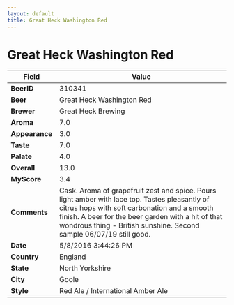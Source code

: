 ```yaml
---
layout: default
title: Great Heck Washington Red
---
```


# Great Heck Washington Red

| Field         | Value     |
|---------------|-----------|
| **BeerID** | 310341 |
| **Beer** | Great Heck Washington Red |
| **Brewer** | Great Heck Brewing |
| **Aroma** | 7.0 |
| **Appearance** | 3.0 |
| **Taste** | 7.0 |
| **Palate** | 4.0 |
| **Overall** | 13.0 |
| **MyScore** | 3.4 |
| **Comments** | Cask. Aroma of grapefruit zest and spice. Pours light amber with lace top. Tastes pleasantly of citrus hops with soft carbonation and a smooth finish. A beer for the beer garden with a hit of that wondrous thing - British sunshine. Second sample 06/07/19 still good. |
| **Date** | 5/8/2016 3:44:26 PM |
| **Country** | England |
| **State** | North Yorkshire |
| **City** | Goole |
| **Style** | Red Ale / International Amber Ale |
